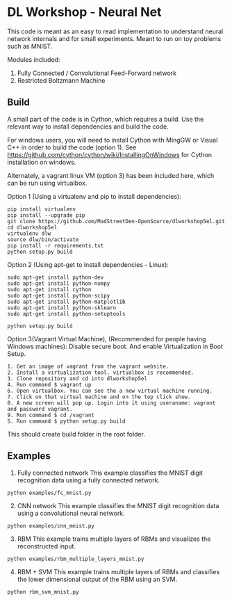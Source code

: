 # DL Workshop - Neural Net

This code is meant as an easy to read implementation to understand neural network internals and for small experiments.
Meant to run on toy problems such as MNIST.

Modules included:

1. Fully Connected / Convolutional Feed-Forward network
2. Restricted Boltzmann Machine

## Build
A small part of the code is in Cython, which requires a build. 
Use the relevant way to install dependencies and build the code.

For windows users, you will need to install Cython with MingGW or Visual C++ in order to build the code (option 1). 
See https://github.com/cython/cython/wiki/InstallingOnWindows for Cython installation on windows. 

Alternately, a vagrant linux VM (option 3) has been included here, which can be run using virtualbox.

Option 1 (Using a virtualenv and pip to install dependencies):

    pip install virtualenv
    pip install --upgrade pip
    git clone https://github.com/MadStreetDen-OpenSource/dlworkshop5el.git 
    cd dlworkshop5el
    virtualenv dlw
    source dlw/bin/activate
    pip install -r requirements.txt
    python setup.py build

Option 2 (Using apt-get to install dependencies - Linux):

    sudo apt-get install python-dev
    sudo apt-get install python-numpy
    sudo apt-get install cython
    sudo apt-get install python-scipy
    sudo apt-get install python-matplotlib
    sudo apt-get install python-sklearn
    sudo apt-get install python-setuptools
    
    python setup.py build

Option 3(Vagrant Virtual Machine), (Recommended for people having Windows machines):
Disable secure boot. And enable Virtualization in Boot Setup.

    1. Get an image of vagrant from the vagrant website.
    2. Install a virtualization tool. virtualbox is recommended.
    3. Clone repository and cd into dlworkshop5el
    4. Run command $ vagrant up
    6. Open virtualbox. You can see the a new virtual machine running.
    7. Click on that virtual machine and on the top click show.
    8. A new screen will pop up. Login into it using useraname: vagrant and password vagrant.
    9. Run command $ cd /vagrant
    5. Run command $ python setup.py build

This should create build folder in the root folder.

## Examples

1. Fully connected network
This example classifies the MNIST digit recognition data using a fully connected network.
```
python examples/fc_mnist.py
```

2. CNN network
This example classifies the MNIST digit recognition data using a convolutional neural network.
```
python examples/cnn_mnist.py
```

3. RBM
This example trains multiple layers of RBMs and visualizes the reconstructed input.
```
python examples/rbm_multiple_layers_mnist.py
```

4. RBM + SVM 
This example trains multiple layers of RBMs and classifies the lower dimensional output of the RBM using an SVM.
```
python rbm_svm_mnist.py
```
